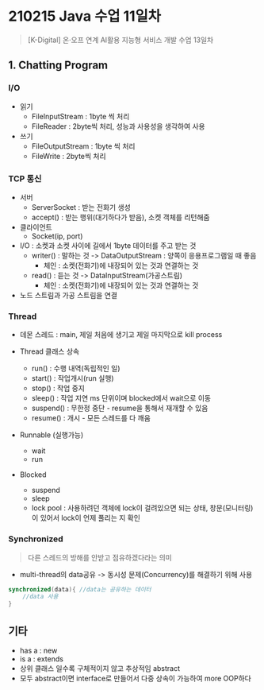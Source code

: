 # 210215 Java 수업 11일차

> [K-Digital\] 온·오프 연계 AI활용 지능형 서비스 개발 수업 13일차



## 1. Chatting Program

### I/O

- 읽기
  - FileInputStream : 1byte 씩 처리
  - FileReader : 2byte씩 처리, 성능과 사용성을 생각하여 사용
- 쓰기
  - FileOutputStream : 1byte 씩 처리
  - FileWrite : 2byte씩 처리



### TCP 통신

- 서버
  - ServerSocket : 받는 전화기 생성
  - accept() : 받는 행위(대기하다가 받음), 소켓 객체를 리턴해줌
- 클라이언트
  - Socket(ip, port)
- I/O : 소켓과 소켓 사이에 길에서 1byte 데이터를 주고 받는 것
  - writer() : 말하는 것 -> DataOutputStream : 양쪽이 응용프로그램일 때 좋음
    - 체인 : 소켓(전화기)에 내장되어 있는 것과 연결하는 것
  - read() : 듣는 것 -> DataInputStream(가공스트림)
    - 체인 : 소켓(전화기)에 내장되어 있는 것과 연결하는 것
- 노드 스트림과 가공 스트림을 연결



### Thread

- 데몬 스레드 : main, 제일 처음에 생기고 제일 마지막으로 kill process
- Thread 클래스 상속
  - run() : 수행 내역(독립적인 일)
  - start() : 작업개시(run 실행)
  - stop() : 작업 중지
  - sleep() : 작업 지연 ms 단위이며 blocked에서 wait으로 이동
  - suspend() : 무한정 중단 - resume을 통해서 재개할 수 있음
  - resume() : 개시 - 모든 스레드를 다 깨움

- Runnable (실행가능)
  - wait
  - run

- Blocked
  - suspend
  - sleep
  - lock pool : 사용하려던 객체에 lock이 걸려있으면 되는 상태, 창문(모니터링)이 있어서 lock이 언제 풀리는 지 확인



### Synchronized

> 다른 스레드의 방해를 안받고 점유하겠다라는 의미

- multi-thread의 data공유  -> 동시성 문제(Concurrency)를 해결하기 위해 사용

```java
synchronized(data){ //data는 공유하는 데이터
	//data 사용
} 
```



## 기타

- has a : new
- is a : extends
- 상위 클래스 일수록 구체적이지 않고 추상적임 abstract
- 모두 abstract이면 interface로 만들어서 다중 상속이 가능하여 more OOP하다